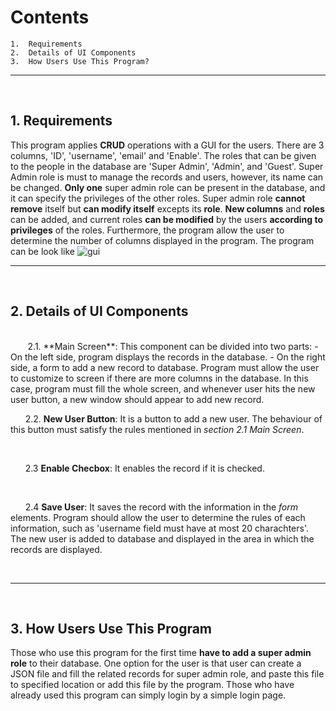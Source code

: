 
# Contents
	1.	Requirements
	2.	Details of UI Components
	3.  How Users Use This Program?

---

<br>

## 1. Requirements

This program applies **CRUD** operations with a GUI for the users. There are 3 columns, 'ID', 'username', 'email' and 'Enable'. The roles that can be given to the people in the database are 'Super Admin', 'Admin', and 'Guest'. Super Admin role is must to manage the records and users, however, its name can be changed. **Only one** super admin role can be present in the database, and it can specify the privileges of the other roles. Super admin role **cannot remove** itself but **can modify itself** excepts its **role**.
**New columns** and **roles** can be added, and current roles **can be modified** by the users **according to privileges** of the roles. Furthermore, the program allow the user to determine the number of columns displayed in the program.
The program can be look like 
![gui](/gui.png)


---
<br>

## 2. Details of UI Components ##
<br>
&nbsp;&nbsp;&nbsp;&nbsp;&nbsp;&nbsp; 2.1.	**Main Screen**: This component can be divided into two parts:
	-	On the left side, program displays the records in the database.
	-	On the right side, a form to add a new record to database.
	Program must allow the user to customize to screen if there are more columns in the database. In this case, program must fill the whole screen, and whenever user hits the new user button, a new window should appear to add new record.

<br>

&nbsp;&nbsp;&nbsp;&nbsp;&nbsp;&nbsp;2.2.	**New User Button**: It is a button to add a new user. The behaviour of this button must satisfy the rules mentioned in *section 2.1 Main Screen*.

<br>

&nbsp;&nbsp;&nbsp;&nbsp;&nbsp;&nbsp;2.3 **Enable Checbox**: It enables the record if it is checked. 

<br>

&nbsp;&nbsp;&nbsp;&nbsp;&nbsp;&nbsp;2.4 **Save User**: It saves the record with the information in the *form* elements. Program should allow the user to determine the rules of each information, such as 'username field must have at most 20 charachters'. The new user is added to database and displayed in the area in which the records are displayed.

<br>

---

<br>

## 3. How Users Use This Program
Those who use this program for the first time **have to add a super admin role** to their database. One option for the user is that user can create a JSON file and fill the related records for super admin role, and paste this file to specified location or add this file by the program.
Those who have already used this program can simply login by a simple login page.
